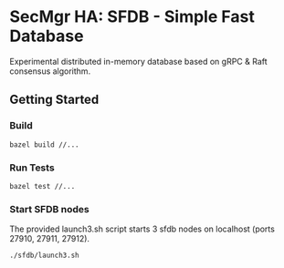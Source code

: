# SecMgr HA: SFDB - Simple Fast Database

Experimental distributed in-memory database based on gRPC & Raft consensus
algorithm.

## Getting Started

### Build
```
bazel build //...
```

### Run Tests
```
bazel test //...
```

### Start SFDB nodes

The provided launch3.sh script starts 3 sfdb nodes on localhost (ports 27910, 27911,
27912).

```
./sfdb/launch3.sh
```
